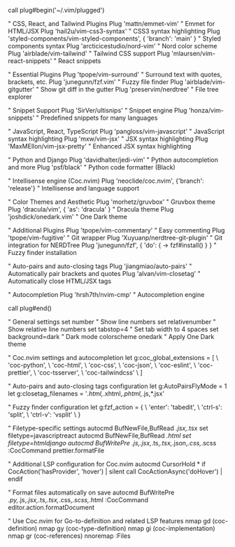 call plug#begin('~/.vim/plugged')

" CSS, React, and Tailwind Plugins
Plug 'mattn/emmet-vim'                             " Emmet for HTML/JSX
Plug 'hail2u/vim-css3-syntax'                      " CSS3 syntax highlighting
Plug 'styled-components/vim-styled-components', { 'branch': 'main' } " Styled components syntax
Plug 'arcticicestudio/nord-vim'                    " Nord color scheme
Plug 'airblade/vim-tailwind'                       " Tailwind CSS support
Plug 'mlaursen/vim-react-snippets'                 " React snippets

" Essential Plugins
Plug 'tpope/vim-surround'                          " Surround text with quotes, brackets, etc.
Plug 'junegunn/fzf.vim'                            " Fuzzy file finder
Plug 'airblade/vim-gitgutter'                      " Show git diff in the gutter
Plug 'preservim/nerdtree'                          " File tree explorer

" Snippet Support
Plug 'SirVer/ultisnips'                            " Snippet engine
Plug 'honza/vim-snippets'                          " Predefined snippets for many languages

" JavaScript, React, TypeScript
Plug 'pangloss/vim-javascript'                     " JavaScript syntax highlighting
Plug 'mxw/vim-jsx'                                 " JSX syntax highlighting
Plug 'MaxMEllon/vim-jsx-pretty'                    " Enhanced JSX syntax highlighting

" Python and Django
Plug 'davidhalter/jedi-vim'                        " Python autocompletion and more
Plug 'psf/black'                                   " Python code formatter (Black)

" Intellisense engine (Coc.nvim)
Plug 'neoclide/coc.nvim', {'branch': 'release'}    " Intellisense and language support

" Color Themes and Aesthetic
Plug 'morhetz/gruvbox'                             " Gruvbox theme
Plug 'dracula/vim', { 'as': 'dracula' }            " Dracula theme
Plug 'joshdick/onedark.vim'                        " One Dark theme

" Additional Plugins
Plug 'tpope/vim-commentary'                        " Easy commenting
Plug 'tpope/vim-fugitive'                          " Git wrapper
Plug 'Xuyuanp/nerdtree-git-plugin'                 " Git integration for NERDTree
Plug 'junegunn/fzf', { 'do': { -> fzf#install() } } " Fuzzy finder installation

" Auto-pairs and auto-closing tags
Plug 'jiangmiao/auto-pairs'                        " Automatically pair brackets and quotes
Plug 'alvan/vim-closetag'                          " Automatically close HTML/JSX tags

" Autocompletion
Plug 'hrsh7th/nvim-cmp'                            " Autocompletion engine

call plug#end()

" General settings
set number                                         " Show line numbers
set relativenumber                                 " Show relative line numbers
set tabstop=4                                      " Set tab width to 4 spaces
set background=dark                                " Dark mode
colorscheme onedark                                " Apply One Dark theme

" Coc.nvim settings and autocompletion
let g:coc_global_extensions = [
    \ 'coc-python',
    \ 'coc-html',
    \ 'coc-css',
    \ 'coc-json',
    \ 'coc-eslint',
    \ 'coc-prettier',
    \ 'coc-tsserver',
    \ 'coc-tailwindcss'
    \ ]

" Auto-pairs and auto-closing tags configuration
let g:AutoPairsFlyMode = 1
let g:closetag_filenames = '*.html,*.xhtml,*.phtml,*.js,*.jsx'

" Fuzzy finder configuration
let g:fzf_action = {
    \ 'enter': 'tabedit',
    \ 'ctrl-s': 'split',
    \ 'ctrl-v': 'vsplit'
    \ }

" Filetype-specific settings
autocmd BufNewFile,BufRead *.jsx,*.tsx set filetype=javascriptreact
autocmd BufNewFile,BufRead *.html set filetype=htmldjango
autocmd BufWritePre *.js,*.jsx,*.ts,*.tsx,*.json,*.css,*.scss :CocCommand prettier.formatFile

" Additional LSP configuration for Coc.nvim
autocmd CursorHold * if CocAction('hasProvider', 'hover') | silent call CocActionAsync('doHover') | endif

" Format files automatically on save
autocmd BufWritePre *.py,*.js,*.jsx,*.ts,*.tsx,*.css,*.scss,*.html :CocCommand editor.action.formatDocument

" Use Coc.nvim for Go-to-definition and related LSP features
nmap <silent> gd <Plug>(coc-definition)
nmap <silent> gy <Plug>(coc-type-definition)
nmap <silent> gi <Plug>(coc-implementation)
nmap <silent> gr <Plug>(coc-references)
nnoremap <C-p> :Files<CR>

